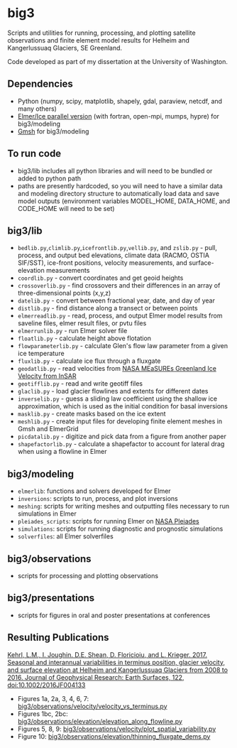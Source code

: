 # big3
Scripts and utilities for running, processing, and plotting satellite observations and finite element model results for Helheim and Kangerlussuaq Glaciers, SE Greenland.

Code developed as part of my dissertation at the University of Washington.

## Dependencies
- Python (numpy, scipy, matplotlib, shapely, gdal, paraview, netcdf, and many others)
- [Elmer/Ice parallel version](https://github.com/ElmerCSC/elmerfem) (with fortran, open-mpi, mumps, hypre) for big3/modeling
- [Gmsh](http://gmsh.info/) for big3/modeling 


## To run code
- big3/lib includes all python libraries and will need to be bundled or added to python path
- paths are presently hardcoded, so you will need to have a similar data and modeling directory structure to automatically load data and save model outputs (environment variables MODEL_HOME, DATA_HOME, and CODE_HOME will need to be set)

## big3/lib
- `bedlib.py`,`climlib.py`,`icefrontlib.py`,`vellib.py`, and `zslib.py` - pull, process, and output bed elevations, climate data (RACMO, OSTIA SIF/SST), ice-front positions, velocity measurements, and surface-elevation measurements
- `coordlib.py` - convert coordinates and get geoid heights
- `crossoverlib.py` - find crossovers and their differences in an array of three-dimensional points (x,y,z)
- `datelib.py` - convert between fractional year, date, and day of year
- `distlib.py` - find distance along a transect or between points
- `elmerreadlib.py` - read, process, and output Elmer model results from saveline files, elmer result files, or pvtu files
- `elmerrunlib.py` - run Elmer solver file 
- `floatlib.py` - calculate height above flotation
- `flowparameterlib.py` - calculate Glen's flow law parameter from a given ice temperature
- `fluxlib.py` - calculate ice flux through a fluxgate
- `geodatlib.py` - read velocities from [NASA MEaSUREs Greenland Ice Velocity from InSAR](https://nsidc.org/data/NSIDC-0481/versions/1)
- `geotifflib.py` - read and write geotiff files
- `glaclib.py` - load glacier flowlines and extents for different dates
- `inverselib.py` - guess a sliding law coefficient using the shallow ice approximation, which is used as the initial condition for basal inversions
- `masklib.py` - create masks based on the ice extent
- `meshlib.py` - create input files for developing finite element meshes in Gmsh and ElmerGrid 
- `picdatalib.py` - digitize and pick data from a figure from another paper
- `shapefactorlib.py` - calculate a shapefactor to account for lateral drag when using a flowline in Elmer


## big3/modeling
- `elmerlib`: functions and solvers developed for Elmer
- `inversions`: scripts to run, process, and plot inversions
- `meshing`: scripts for writing meshes and outputting files necessary to run simulations in Elmer
- `pleiades_scripts`: scripts for running Elmer on [NASA Pleiades](https://www.nas.nasa.gov/hecc/#url)
- `simulations`: scripts for running diagnostic and prognostic simulations
- `solverfiles`: all Elmer solverfiles

## big3/observations
- scripts for processing and plotting observations

## big3/presentations
- scripts for figures in oral and poster presentations at conferences


## Resulting Publications
[Kehrl, L.M., I. Joughin. D.E. Shean, D. Floricioiu, and L. Krieger. 2017. Seasonal and interannual variabilities in terminus position, glacier velocity, and surface elevation at Helheim and Kangerlussuaq Glaciers from 2008 to 2016. Journal of Geophysical Research: Earth Surfaces, 122, doi:10.1002/2016JF004133](http://onlinelibrary.wiley.com/doi/10.1002/2016JF004133/full)
- Figures 1a, 2a, 3, 4, 6, 7: [big3/observations/velocity/velocity_vs_terminus.py](https://github.com/kehrl/big3/blob/master/observations/velocity/velocity_vs_terminus.py)
- Figures 1bc, 2bc: [big3/observations/elevation/elevation_along_flowline.py](https://github.com/kehrl/big3/blob/master/observations/elevation/elevation_along_flowline.py)
- Figures 5, 8, 9: [big3/observations/velocity/plot_spatial_variability.py](https://github.com/kehrl/big3/blob/master/observations/velocity/plot_spatial_variability.py)
- Figure 10: [big3/observations/elevation/thinning_fluxgate_dems.py](https://github.com/kehrl/big3/blob/master/observations/elevation/thinning_fluxgate_dems.py)
